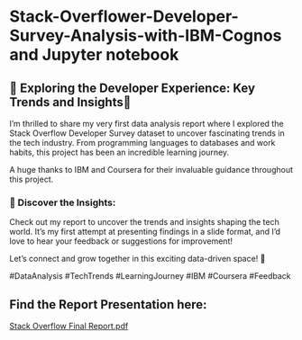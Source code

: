 # Stack-Overflower-Developer-Survey-Analysis-with-IBM-Cognos and Jupyter notebook
## 🎉  Exploring the Developer Experience: Key Trends and Insights🎉

I’m thrilled to share my very first data analysis report where I explored the Stack Overflow Developer Survey dataset to uncover fascinating trends in the tech industry. From programming languages to databases and work habits, this project has been an incredible learning journey.

A huge thanks to IBM and Coursera for their invaluable guidance throughout this project.

### 📖 Discover the Insights:
Check out my report to uncover the trends and insights shaping the tech world. It’s my first attempt at presenting findings in a slide format, and I’d love to hear your feedback or suggestions for improvement!

Let’s connect and grow together in this exciting data-driven space! 🚀

#DataAnalysis #TechTrends #LearningJourney #IBM #Coursera #Feedback
## Find the Report Presentation here:
[Stack Overflow Final Report.pdf](https://github.com/user-attachments/files/18270517/Stack.Overflow.Final.Report.pdf)
